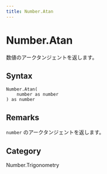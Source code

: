 ```yaml
---
title: Number.Atan
---
```


# Number.Atan


数値のアークタンジェントを返します。


## Syntax

```powerquery
Number.Atan(
    number as number
) as number
```


## Remarks

<code>number</code> のアークタンジェントを返します。



## Category
Number.Trigonometry
